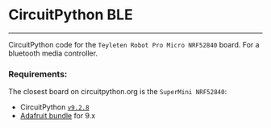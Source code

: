 # CircuitPython BLE
---

CircuitPython code for the `Teyleten Robot Pro Micro NRF52840` board. For a bluetooth media controller.

### Requirements:
The closest board on circuitpython.org is the `SuperMini NRF52840`:

- CircuitPython [`v9.2.8`](https://circuitpython.org/board/supermini_nrf52840/)
- [Adafruit bundle](https://circuitpython.org/libraries) for 9.x